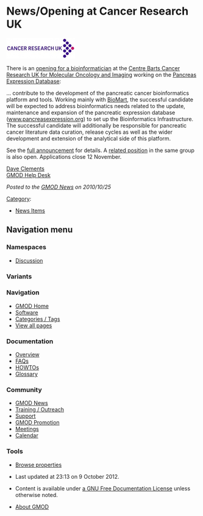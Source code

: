 



<span id="top"></span>




# <span dir="auto">News/Opening at Cancer Research UK</span>











<a href="http://webapps.qmul.ac.uk/hr/vacancies/jobs.php?id=2042"
rel="nofollow"
title="Bioinformatician and Pancreatic Expression Database"><img
src="https://raw.githubusercontent.com/GMOD/gmod.github.io/main/mediawiki/images/thumb/2/21/CancerResearchUKLogo.jpg/180px-CancerResearchUKLogo.jpg"
srcset="https://raw.githubusercontent.com/GMOD/gmod.github.io/main/mediawiki/images/thumb/2/21/CancerResearchUKLogo.jpg/270px-CancerResearchUKLogo.jpg 1.5x, https://raw.githubusercontent.com/GMOD/gmod.github.io/main/mediawiki/images/thumb/2/21/CancerResearchUKLogo.jpg/360px-CancerResearchUKLogo.jpg 2x"
width="180" height="54"
alt="Bioinformatician and Pancreatic Expression Database" /></a>



There is an
<a href="http://webapps.qmul.ac.uk/hr/vacancies/jobs.php?id=2042"
class="external text" rel="nofollow">opening for a bioinformatician</a>
at the <a
href="http://www.cancer.qmul.ac.uk/research/molecular_oncology_imaging/index.html"
class="external text" rel="nofollow">Centre Barts Cancer Research UK for
Molecular Oncology and Imaging</a> working on the
<a href="http://www.pancreasexpression.org/" class="external text"
rel="nofollow">Pancreas Expression Database</a>:

... contribute to the development of the pancreatic cancer
bioinformatics platform and tools. Working mainly with
[BioMart](../BioMart "BioMart"), the successful candidate will be
expected to address bioinformatics needs related to the update,
maintenance and expansion of the pancreatic expression database
(<a href="http://www.pancreasexpression.org" class="external text"
rel="nofollow">www.pancreasexpression.org</a>) to set up the
Bioinformatics Infrastructure. The successful candidate will
additionally be responsible for pancreatic cancer literature data
curation, release cycles as well as the wider development and extension
of the analytical side of this platform.

See the
<a href="http://webapps.qmul.ac.uk/hr/vacancies/jobs.php?id=2042"
class="external text" rel="nofollow">full announcement</a> for details.
A <a href="http://webapps.qmul.ac.uk/hr/vacancies/jobs.php?id=2039"
class="external text" rel="nofollow">related position</a> in the same
group is also open. Applications close 12 November.

[Dave Clements](../User%3AClements "User%3AClements")  
[GMOD Help Desk](../GMOD_Help_Desk "GMOD Help Desk")

  



*Posted to the [GMOD News](../GMOD_News "GMOD News") on 2010/10/25*






[Category](../Special%3ACategories "Special%3ACategories"):

- [News Items](../Category%3ANews_Items "Category%3ANews Items")






## Navigation menu



### Namespaces


- <span id="ca-talk"><a
  href="http://gmod.org/mediawiki/index.php?title=Talk:News/Opening_at_Cancer_Research_UK&amp;action=edit&amp;redlink=1"
  accesskey="t"
  title="Discussion about the content page [t]">Discussion</a></span>


### 

### Variants[](#)








<a href="../Main_Page"
style="background-image: url(../../images/GMOD-cogs.png);"
title="Visit the main page"></a>


### Navigation



- <span id="n-GMOD-Home">[GMOD Home](../Main_Page)</span>
- <span id="n-Software">[Software](../GMOD_Components)</span>
- <span id="n-Categories-.2F-Tags">[Categories /
  Tags](../Categories)</span>
- <span id="n-View-all-pages">[View all
  pages](../Special:AllPages)</span>




### Documentation



- <span id="n-Overview">[Overview](../Overview)</span>
- <span id="n-FAQs">[FAQs](../Category%3AFAQ)</span>
- <span id="n-HOWTOs">[HOWTOs](../Category%3AHOWTO)</span>
- <span id="n-Glossary">[Glossary](../Glossary)</span>




### Community



- <span id="n-GMOD-News">[GMOD News](../GMOD_News)</span>
- <span id="n-Training-.2F-Outreach">[Training /
  Outreach](../Training_and_Outreach)</span>
- <span id="n-Support">[Support](../Support)</span>
- <span id="n-GMOD-Promotion">[GMOD Promotion](../GMOD_Promotion)</span>
- <span id="n-Meetings">[Meetings](../Meetings)</span>
- <span id="n-Calendar">[Calendar](../Calendar)</span>




### Tools

- <span id="t-smwbrowselink"><a href="../Special%3ABrowse/News-2FOpening_at_Cancer_Research_UK"
  rel="smw-browse">Browse properties</a></span>



- <span id="footer-info-lastmod">Last updated at 23:13 on 9 October
  2012.</span>
<!-- - <span id="footer-info-viewcount">5,666 page views.</span> -->
- <span id="footer-info-copyright">Content is available under
  <a href="http://www.gnu.org/licenses/fdl-1.3.html" class="external"
  rel="nofollow">a GNU Free Documentation License</a> unless otherwise
  noted.</span>

<!-- -->

- <span id="footer-places-about">[About
  GMOD](../GMOD%3AAbout "GMOD%3AAbout")</span>

<!-- -->




